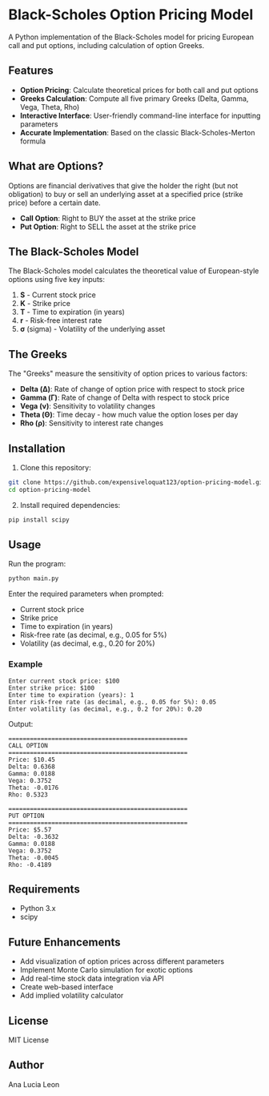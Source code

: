 # Black-Scholes Option Pricing Model

A Python implementation of the Black-Scholes model for pricing European call and put options, including calculation of option Greeks.

## Features

- **Option Pricing**: Calculate theoretical prices for both call and put options
- **Greeks Calculation**: Compute all five primary Greeks (Delta, Gamma, Vega, Theta, Rho)
- **Interactive Interface**: User-friendly command-line interface for inputting parameters
- **Accurate Implementation**: Based on the classic Black-Scholes-Merton formula

## What are Options?

Options are financial derivatives that give the holder the right (but not obligation) to buy or sell an underlying asset at a specified price (strike price) before a certain date.

- **Call Option**: Right to BUY the asset at the strike price
- **Put Option**: Right to SELL the asset at the strike price

## The Black-Scholes Model

The Black-Scholes model calculates the theoretical value of European-style options using five key inputs:

1. **S** - Current stock price
2. **K** - Strike price
3. **T** - Time to expiration (in years)
4. **r** - Risk-free interest rate
5. **σ** (sigma) - Volatility of the underlying asset

## The Greeks

The "Greeks" measure the sensitivity of option prices to various factors:

- **Delta (Δ)**: Rate of change of option price with respect to stock price
- **Gamma (Γ)**: Rate of change of Delta with respect to stock price
- **Vega (ν)**: Sensitivity to volatility changes
- **Theta (Θ)**: Time decay - how much value the option loses per day
- **Rho (ρ)**: Sensitivity to interest rate changes

## Installation

1. Clone this repository:
```bash
git clone https://github.com/expensiveloquat123/option-pricing-model.git
cd option-pricing-model
```

2. Install required dependencies:
```bash
pip install scipy
```

## Usage

Run the program:
```bash
python main.py
```

Enter the required parameters when prompted:
- Current stock price
- Strike price
- Time to expiration (in years)
- Risk-free rate (as decimal, e.g., 0.05 for 5%)
- Volatility (as decimal, e.g., 0.20 for 20%)

### Example
```
Enter current stock price: $100
Enter strike price: $100
Enter time to expiration (years): 1
Enter risk-free rate (as decimal, e.g., 0.05 for 5%): 0.05
Enter volatility (as decimal, e.g., 0.2 for 20%): 0.20
```

Output:
```
==================================================
CALL OPTION
==================================================
Price: $10.45
Delta: 0.6368
Gamma: 0.0188
Vega: 0.3752
Theta: -0.0176
Rho: 0.5323

==================================================
PUT OPTION
==================================================
Price: $5.57
Delta: -0.3632
Gamma: 0.0188
Vega: 0.3752
Theta: -0.0045
Rho: -0.4189
```

## Requirements

- Python 3.x
- scipy

## Future Enhancements

- Add visualization of option prices across different parameters
- Implement Monte Carlo simulation for exotic options
- Add real-time stock data integration via API
- Create web-based interface
- Add implied volatility calculator

## License

MIT License

## Author

Ana Lucia Leon